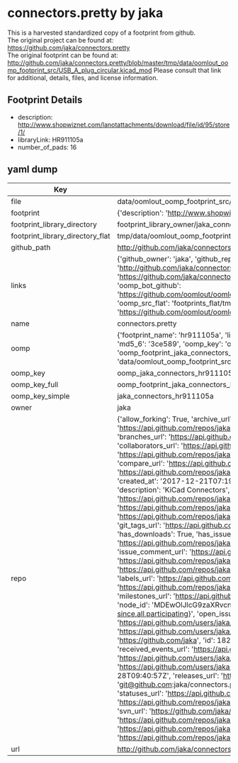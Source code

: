 # connectors.pretty by jaka  
This is a harvested standardized copy of a footprint from github.  
The original project can be found at:  
https://github.com/jaka/connectors.pretty  
The original footprint can be found at:
http://github.com/jaka/connectors.pretty/blob/master/tmp/data/oomlout_oomp_footprint_src/USB_A_plug_circular.kicad_mod
Please consult that link for additional, details, files, and license information.  
## Footprint Details
* description: http://www.shopwiznet.com/lanotattachments/download/file/id/95/store/1/  
* libraryLink: HR911105a  
* number_of_pads: 16  
## yaml dump  
| Key | Value |  
| --- | --- |  
| file | data/oomlout_oomp_footprint_src/connectors.pretty/HR911105a.kicad_mod |  
| footprint | {'description': 'http://www.shopwiznet.com/lanotattachments/download/file/id/95/store/1/', 'libraryLink': 'HR911105a', 'number_of_pads': 16} |  
| footprint_library_directory | footprint_library_owner/jaka_connectors.pretty |  
| footprint_library_directory_flat | tmp/data/oomlout_oomp_footprint_src/footprints_flat/jaka_connectors_hr911105a/working |  
| github_path | http://github.com/jaka/connectors.pretty/blob/master/tmp/data/oomlout_oomp_footprint_src/HR911105a.kicad_mod |  
| links | {'github_owner': 'jaka', 'github_repo_name': 'connectors.pretty', 'github_src': 'http://github.com/jaka/connectors.pretty/blob/master/tmp/data/oomlout_oomp_footprint_src/USB_A_plug_circular.kicad_mod', 'github_src_repo': 'https://github.com/jaka/connectors.pretty', 'oomp_bot': 'tmp/data/oomlout_oomp_footprint_src/footprints/jaka_connectors_hr911105a/working', 'oomp_bot_github': 'https://github.com/oomlout/oomlout_oomp_footprint_bot/tree/main/tmp/data/oomlout_oomp_footprint_src/footprints/jaka_connectors_hr911105a/working', 'oomp_src_flat': 'footprints_flat/tmp/data/oomlout_oomp_footprint_src/footprints_flat/jaka_connectors_hr911105a/working', 'oomp_src_flat_github': 'https://github.com/oomlout/oomlout_oomp_footprint_src/tree/main/tmp/data/oomlout_oomp_footprint_src/footprints_flat/jaka_connectors_hr911105a/working'} |  
| name | connectors.pretty |  
| oomp | {'footprint_name': 'hr911105a', 'library_name': 'connectors', 'md5': '3ce58976816f140925ee783507be762b', 'md5_10': '3ce5897681', 'md5_5': '3ce58', 'md5_6': '3ce589', 'oomp_key': 'oomp_jaka_connectors_hr911105a', 'oomp_key_extra': 'oomp_footprint_jaka_connectors_hr911105a', 'oomp_key_full': 'oomp_footprint_jaka_connectors_hr911105a_3ce589', 'oomp_key_simple': 'jaka_connectors_hr911105a', 'original_filename': 'data/oomlout_oomp_footprint_src/connectors.pretty/HR911105a.kicad_mod', 'owner_name': 'jaka'} |  
| oomp_key | oomp_jaka_connectors_hr911105a |  
| oomp_key_full | oomp_footprint_jaka_connectors_hr911105a |  
| oomp_key_simple | jaka_connectors_hr911105a |  
| owner | jaka |  
| repo | {'allow_forking': True, 'archive_url': 'https://api.github.com/repos/jaka/connectors.pretty/{archive_format}{/ref}', 'archived': False, 'assignees_url': 'https://api.github.com/repos/jaka/connectors.pretty/assignees{/user}', 'blobs_url': 'https://api.github.com/repos/jaka/connectors.pretty/git/blobs{/sha}', 'branches_url': 'https://api.github.com/repos/jaka/connectors.pretty/branches{/branch}', 'clone_url': 'https://github.com/jaka/connectors.pretty.git', 'collaborators_url': 'https://api.github.com/repos/jaka/connectors.pretty/collaborators{/collaborator}', 'comments_url': 'https://api.github.com/repos/jaka/connectors.pretty/comments{/number}', 'commits_url': 'https://api.github.com/repos/jaka/connectors.pretty/commits{/sha}', 'compare_url': 'https://api.github.com/repos/jaka/connectors.pretty/compare/{base}...{head}', 'contents_url': 'https://api.github.com/repos/jaka/connectors.pretty/contents/{+path}', 'contributors_url': 'https://api.github.com/repos/jaka/connectors.pretty/contributors', 'created_at': '2017-12-21T07:19:22Z', 'default_branch': 'master', 'deployments_url': 'https://api.github.com/repos/jaka/connectors.pretty/deployments', 'description': 'KiCad Connectors', 'disabled': False, 'downloads_url': 'https://api.github.com/repos/jaka/connectors.pretty/downloads', 'events_url': 'https://api.github.com/repos/jaka/connectors.pretty/events', 'fork': False, 'forks': 0, 'forks_count': 0, 'forks_url': 'https://api.github.com/repos/jaka/connectors.pretty/forks', 'full_name': 'jaka/connectors.pretty', 'git_commits_url': 'https://api.github.com/repos/jaka/connectors.pretty/git/commits{/sha}', 'git_refs_url': 'https://api.github.com/repos/jaka/connectors.pretty/git/refs{/sha}', 'git_tags_url': 'https://api.github.com/repos/jaka/connectors.pretty/git/tags{/sha}', 'git_url': 'git://github.com/jaka/connectors.pretty.git', 'has_discussions': False, 'has_downloads': True, 'has_issues': True, 'has_pages': False, 'has_projects': True, 'has_wiki': True, 'homepage': None, 'hooks_url': 'https://api.github.com/repos/jaka/connectors.pretty/hooks', 'html_url': 'https://github.com/jaka/connectors.pretty', 'id': 114975335, 'is_template': False, 'issue_comment_url': 'https://api.github.com/repos/jaka/connectors.pretty/issues/comments{/number}', 'issue_events_url': 'https://api.github.com/repos/jaka/connectors.pretty/issues/events{/number}', 'issues_url': 'https://api.github.com/repos/jaka/connectors.pretty/issues{/number}', 'keys_url': 'https://api.github.com/repos/jaka/connectors.pretty/keys{/key_id}', 'labels_url': 'https://api.github.com/repos/jaka/connectors.pretty/labels{/name}', 'language': None, 'languages_url': 'https://api.github.com/repos/jaka/connectors.pretty/languages', 'license': None, 'merges_url': 'https://api.github.com/repos/jaka/connectors.pretty/merges', 'milestones_url': 'https://api.github.com/repos/jaka/connectors.pretty/milestones{/number}', 'mirror_url': None, 'name': 'connectors.pretty', 'network_count': 0, 'node_id': 'MDEwOlJlcG9zaXRvcnkxMTQ5NzUzMzU=', 'notifications_url': 'https://api.github.com/repos/jaka/connectors.pretty/notifications{?since,all,participating}', 'open_issues': 0, 'open_issues_count': 0, 'owner': {'avatar_url': 'https://avatars.githubusercontent.com/u/1823124?v=4', 'events_url': 'https://api.github.com/users/jaka/events{/privacy}', 'followers_url': 'https://api.github.com/users/jaka/followers', 'following_url': 'https://api.github.com/users/jaka/following{/other_user}', 'gists_url': 'https://api.github.com/users/jaka/gists{/gist_id}', 'gravatar_id': '', 'html_url': 'https://github.com/jaka', 'id': 1823124, 'login': 'jaka', 'node_id': 'MDQ6VXNlcjE4MjMxMjQ=', 'organizations_url': 'https://api.github.com/users/jaka/orgs', 'received_events_url': 'https://api.github.com/users/jaka/received_events', 'repos_url': 'https://api.github.com/users/jaka/repos', 'site_admin': False, 'starred_url': 'https://api.github.com/users/jaka/starred{/owner}{/repo}', 'subscriptions_url': 'https://api.github.com/users/jaka/subscriptions', 'type': 'User', 'url': 'https://api.github.com/users/jaka'}, 'private': False, 'pulls_url': 'https://api.github.com/repos/jaka/connectors.pretty/pulls{/number}', 'pushed_at': '2018-05-28T09:40:57Z', 'releases_url': 'https://api.github.com/repos/jaka/connectors.pretty/releases{/id}', 'size': 1, 'ssh_url': 'git@github.com:jaka/connectors.pretty.git', 'stargazers_count': 0, 'stargazers_url': 'https://api.github.com/repos/jaka/connectors.pretty/stargazers', 'statuses_url': 'https://api.github.com/repos/jaka/connectors.pretty/statuses/{sha}', 'subscribers_count': 2, 'subscribers_url': 'https://api.github.com/repos/jaka/connectors.pretty/subscribers', 'subscription_url': 'https://api.github.com/repos/jaka/connectors.pretty/subscription', 'svn_url': 'https://github.com/jaka/connectors.pretty', 'tags_url': 'https://api.github.com/repos/jaka/connectors.pretty/tags', 'teams_url': 'https://api.github.com/repos/jaka/connectors.pretty/teams', 'temp_clone_token': None, 'topics': [], 'trees_url': 'https://api.github.com/repos/jaka/connectors.pretty/git/trees{/sha}', 'updated_at': '2018-05-28T09:40:58Z', 'url': 'https://api.github.com/repos/jaka/connectors.pretty', 'visibility': 'public', 'watchers': 0, 'watchers_count': 0, 'web_commit_signoff_required': False} |  
| url | http://github.com/jaka/connectors.pretty |  

